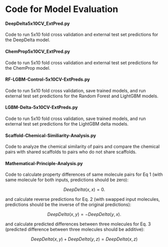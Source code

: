 # Code for Model Evaluation

#### DeepDelta5x10CV_ExtPred.py
Code to run 5x10 fold cross validation and external test set predictions for the DeepDelta model. 

#### ChemProp5x10CV_ExtPred.py
Code to run 5x10 fold cross validation and external test set predictions for the ChemProp model. 

#### RF-LGBM-Control-5x10CV-ExtPreds.py
Code to run 5x10 fold cross validation, save trained models, and run external test set predictions for the Random Forest and LightGBM models. 

#### LGBM-Delta-5x10CV-ExtPreds.py
Code to run 5x10 fold cross validation, save trained models, and run external test set predictions for the LightGBM delta models. 

#### Scaffold-Chemical-Similiarity-Analysis.py
Code to analyze the chemical similarity of pairs and compare the chemical pairs with shared scaffolds to pairs who do not share scaffolds. 

#### Mathematical-Principle-Analysis.py
Code to calculate property differences of same molecule pairs for Eq 1 (with same molecule for both inputs, predictions should be zero): 
```math
DeepDelta(x,x)= 0. 
```
and calculate reverse predictions for Eq. 2 (with swapped input molecules, predictions should be the inverse of the original predictions):
```math
DeepDelta(x,y)= -DeepDelta(y,x).
```

and calculate predicted differences between three molecules for Eq. 3 (predicted difference between three molecules should be additive):
```math
DeepDelta(x,y) + DeepDelta(y,z)= DeepDelta(x,z)
```
